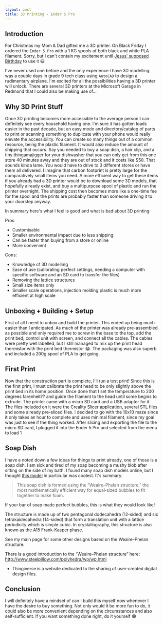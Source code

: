 ```yaml
---
layout: post
title: 3D Printing - Ender 5 Pro
---
```


## Introduction

For Christmas my Mom & Dad gifted me a 3D printer. On Black Friday I ordered the `Ender 5 Pro` with a 1 KG spools of both black and white PLA filament. Sorry, but I can't contain my excitement until [Jesus' supposed Birthday](https://www.ucg.org/the-good-news/biblical-evidence-shows-jesus-christ-wasnt-born-on-dec-25) to use it :smiley:

I've never used one before and the only experience I have 3D modelling was a couple days in grade 9 tech class using `AutoCAD` to design a rudimentary airplane. I'm excited for all the possibilities having a 3D printer will unlock. There are several 3D printers at the Microsoft Garage in Redmond that I could also be making use of...

## Why 3D Print Stuff

Once 3D printing becomes more accessible to the average person I can definitely see every household having one. I'm sure it has gotten loads easier in the past decade, but an easy mode and directory/catalog of parts to print or scanning something to duplicate with your phone would really elevate the accessibility. You can create so many things out of a common resource, being the plastic filament. It would also reduce the amount of shipping that occurs. Say you needed to buy a soap dish, a hair clip, and a tiny thingamajigger for your dishwasher that you can only get from this one store 40 minutes away and they are out of stock and it costs like $50. That sounds kinda lame. You would have to drive to 3 different stores or have them all delivered. I imagine that carbon footprint is pretty large for the comparatively small items you need. A more efficient way to get these items if you already had a 3D printer would be to download some 3D models, that hopefully already exist, and buy a multipurpose spool of plastic and run the printer overnight. The shipping cost then becomes more like a one-time fee for the spool and the prints are probably faster than someone driving it to your doorstep anyway.

In summary here's what I feel is good and what is bad about 3D printing

Pros:

- Customisable
- Smaller environmental impact due to less shipping
- Can be faster than buying from a store or online
- More convenient

Cons:

- Knowledge of 3D modelling
- Ease of use (calibrating perfect settings, needing a computer with specific software and an SD card to transfer the files)
- Removing the lattice structures
- Small size items only
- Smaller scale operations, injection molding plastic is much more efficient at high scale

## Unboxing + Building + Setup

First of all I need to unbox and build the printer. This ended up being much easier than I anticipated. As much of the printer was already pre-assembled as possible and only required me to screw in the base to the top, add the print bed, control unit with screen, and connect all the cables. The cables were pretty well labelled, but I still managed to mix up the print head thermistor with the print bed thermistor :joy:. The packaging was also superb and included a 200g spool of PLA to get going.

## First Print

Now that the construction part is complete, I'll run a test print!
Since this is the first print, I must calibrate the print head to be only slightly above the print bed in its home position. Once done that I set the temperature to 200 degrees farenheit?? and guide the filament to the head until some begins to extrude.
The printer came with a micro SD card and a USB adapter for it. The files included on it were the Creality Slicer application, several STL files and some already pre-sliced files.
I decided to go with the 10x10 maze since it only takes an hour to complete and uses minimal filament, since my goal was just to see if the thing worked.
After slicing and exporting the file to the micro SD card, I plugged it into the Ender 5 Pro and selected from the menu to load 1

## Soap Dish

I have a noted down a few ideas for things to print already, one of those is a soap dish. I am sick and tired of my soap becoming a mushy blob after sitting on the side of my bath. I found many soap dish models online, but I thought [this model](https://www.thingiverse.com/thing:4773343) in particular was coolest. It's summary:
> This soap dish is formed using the “Weaire–Phelan structure,” the most mathematically efficient way for equal-sized bubbles to fit together to make foam.

If your bar of soap made perfect bubbles, this is what they would look like!

The structure is made up of two pentagonal dodecahedra (12-sided) and six tetrakaidecahedra (14-sided) that form a translation unit with a lattice periodicity which is simple cubic. In crystallography, this structure is also known as the A15 Frank-Kasper phase.

See my main page for some other designs based on the Weaire–Phelan structure.

There is a good introduction to the “Weaire–Phelan structure” here: <http://www.steelpillow.com/polyhedra/wp/wp.html>

- Thingiverse is a website dedicated to the sharing of user-created digital design files.

## Conclusion

I will definitely have a mindset of can I build this myself now whenever I have the desire to buy something. Not only would it be more fun to do, it could also be more convenient depending on the circumstances and also self-sufficient. If you want something done right, do it yourself :joy:
